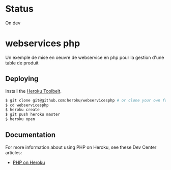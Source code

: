 # Status

On dev

# webservices php

Un exemple de mise en oeuvre de webservice en php pour la gestion d'une table de produit

## Deploying

Install the [Heroku Toolbelt](https://toolbelt.heroku.com/).

```sh
$ git clone git@github.com:heroku/webservicesphp # or clone your own fork
$ cd webservicesphp
$ heroku create
$ git push heroku master
$ heroku open
```

## Documentation

For more information about using PHP on Heroku, see these Dev Center articles:

- [PHP on Heroku](https://devcenter.heroku.com/categories/php)



